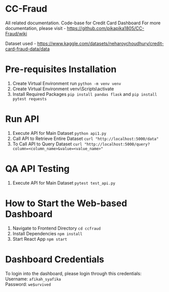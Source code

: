 # CC-Fraud
All related documentation. Code-base for Credit Card Dashboard
For more documentation, please visit - https://github.com/pikapika1805/CC-Fraud/wiki

Dataset used - https://www.kaggle.com/datasets/neharoychoudhury/credit-card-fraud-data/data

# Pre-requisites Installation
1. Create Virtual Environment
 run `python -m venv venv`
2. Create Virtual Environment
 venv\Scripts\activate
3. Install Required Packages
  `pip install pandas flask` and `pip install pytest requests`

# Run API 
1. Execute API for Main Dataset
`python api1.py`
2. Call API to Retrieve Entire Dataset
`curl "http://localhost:5000/data"`
3. To Call API to Query Dataset
 `curl "http://localhost:5000/query?column=<column_name>&value=<value_name>"`

# QA API Testing
1. Execute API for Main Dataset
`pytest test_api.py`

 # How to Start the Web-based Dashboard
1. Navigate to Frontend Directory
 `cd ccfraud`
2. Install Dependencies
 `npm install`
3. Start React App
 `npm start`

# Dashboard Credentials
To login into the dashboard, please login through this credentials:
<br> Username: `afikah_syafika`
<br> Password: `we$urvived`

